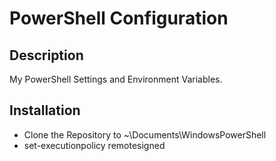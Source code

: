 
PowerShell Configuration
========================

Description
-----------

My PowerShell Settings and Environment Variables.

Installation
------------

* Clone the Repository to ~\Documents\WindowsPowerShell
* set-executionpolicy remotesigned

